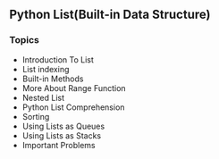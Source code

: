 ## Python List(Built-in Data Structure) 
### Topics 
* Introduction To List 
* List indexing
* Built-in Methods
* More About Range Function
* Nested List
* Python List Comprehension
* Sorting 
* Using Lists as Queues
* Using Lists as Stacks
* Important Problems

